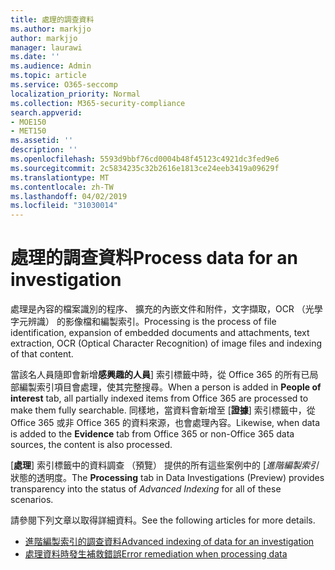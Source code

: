 ```yaml
---
title: 處理的調查資料
ms.author: markjjo
author: markjjo
manager: laurawi
ms.date: ''
ms.audience: Admin
ms.topic: article
ms.service: O365-seccomp
localization_priority: Normal
ms.collection: M365-security-compliance
search.appverid:
- MOE150
- MET150
ms.assetid: ''
description: ''
ms.openlocfilehash: 5593d9bbf76cd0004b48f45123c4921dc3fed9e6
ms.sourcegitcommit: 2c5834235c32b2616e1813ce24eeb3419a09629f
ms.translationtype: MT
ms.contentlocale: zh-TW
ms.lasthandoff: 04/02/2019
ms.locfileid: "31030014"
---
```

# <a name="process-data-for-an-investigation"></a><span data-ttu-id="14274-102">處理的調查資料</span><span class="sxs-lookup"><span data-stu-id="14274-102">Process data for an investigation</span></span>

<span data-ttu-id="14274-103">處理是內容的檔案識別的程序、 擴充的內嵌文件和附件，文字擷取，OCR （光學字元辨識） 的影像檔和編製索引。</span><span class="sxs-lookup"><span data-stu-id="14274-103">Processing is the process of file identification, expansion of embedded documents and attachments, text extraction, OCR (Optical Character Recognition) of image files and indexing of that content.</span></span>  

<span data-ttu-id="14274-104">當該名人員隨即會新增**感興趣的人員**] 索引標籤中時，從 Office 365 的所有已局部編製索引項目會處理，使其完整搜尋。</span><span class="sxs-lookup"><span data-stu-id="14274-104">When a person is added in **People of interest** tab, all partially indexed items from Office 365 are processed to make them fully searchable.</span></span>  <span data-ttu-id="14274-105">同樣地，當資料會新增至 [**證據**] 索引標籤中，從 Office 365 或非 Office 365 的資料來源，也會處理內容。</span><span class="sxs-lookup"><span data-stu-id="14274-105">Likewise, when data is added to the **Evidence** tab from Office 365 or non-Office 365 data sources, the content is also processed.</span></span>

<span data-ttu-id="14274-106">[**處理**] 索引標籤中的資料調查 （預覽） 提供的所有這些案例中的 [*進階編製索引*狀態的透明度。</span><span class="sxs-lookup"><span data-stu-id="14274-106">The **Processing** tab in Data Investigations (Preview) provides transparency into the status of *Advanced Indexing* for all of these scenarios.</span></span>

<span data-ttu-id="14274-107">請參閱下列文章以取得詳細資料。</span><span class="sxs-lookup"><span data-stu-id="14274-107">See the following articles for more details.</span></span>

- [<span data-ttu-id="14274-108">進階編製索引的調查資料</span><span class="sxs-lookup"><span data-stu-id="14274-108">Advanced indexing of data for an investigation</span></span>](index-data-people-of-interest.md)
- [<span data-ttu-id="14274-109">處理資料時發生補救錯誤</span><span class="sxs-lookup"><span data-stu-id="14274-109">Error remediation when processing data</span></span>](error-remediation.md)

